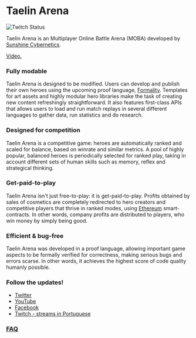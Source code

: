 Taelin Arena
============

![Twitch Status](https://img.shields.io/twitch/status/maiavictor)

Taelin Arena is an Multiplayer Online Battle Arena
(MOBA) developed by [Sunshine
Cybernetics](http://sunshinecybernetics.com/).

[Video.](https://www.youtube.com/watch?v=Wqe92Vu92go&feature=youtu.be)

### Fully modable

Taelin Arena is designed to be modified. 
Users can develop and publish their own heroes
using the upcoming proof language,
[Formality](https://github.com/moonad/formality). Templates
for art assets and highly modular hero libraries make the
task of creating new content refreshingly straightforward.
It also features first-class APIs that allows users to load
and run match replays in several different languages to
gather data, run statistics and do research. 

### Designed for competition

Taelin Arena is a competitive game: heroes are automatically ranked
and scaled for balance, based on winrate and similar
metrics. A pool of highly popular, balanced heroes is
periodically selected for ranked play, taking in account
different sets of human skills such as memory, reflex and
strategical thinking.

### Get-paid-to-play

Taelin Arena isn't just free-to-play: it is get-paid-to-play. Profits
obtained by sales of cosmetics are completely redirected to
hero creators and competitive players that thrive in ranked
modes, using [Ethereum](https://github.com/ethereum)
smart-contracts. In other words, company profits are
distributed to players, who win money by simply being good.

### Efficient & bug-free

Taelin Arena was developed in a proof language, allowing important
game aspects to be formally verified for correctness, making
serious bugs and errors scarse. In other words, it achieves
the highest score of code quality humanly possible.

### Follow the updates!
- [Twitter](https://twitter.com/maiavictr)
- [YouTube](https://www.youtube.com/channel/UCWTVZkEGM3Mux8P4TtIeiEg/featured)
- [Facebook](https://www.facebook.com/MaiaVictorDev/)
- [Twitch - streams in Portuguese](https://www.twitch.tv/maiavictor/)

### [FAQ](FAQ.md)
